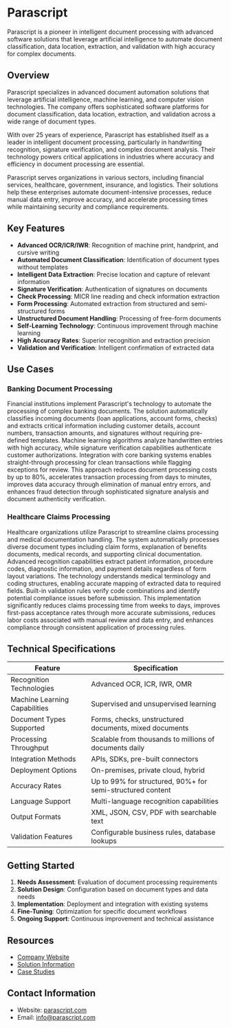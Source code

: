 # Parascript

Parascript is a pioneer in intelligent document processing with advanced software solutions that leverage artificial intelligence to automate document classification, data location, extraction, and validation with high accuracy for complex documents.

## Overview

Parascript specializes in advanced document automation solutions that leverage artificial intelligence, machine learning, and computer vision technologies. The company offers sophisticated software platforms for document classification, data location, extraction, and validation across a wide range of document types.

With over 25 years of experience, Parascript has established itself as a leader in intelligent document processing, particularly in handwriting recognition, signature verification, and complex document analysis. Their technology powers critical applications in industries where accuracy and efficiency in document processing are essential.

Parascript serves organizations in various sectors, including financial services, healthcare, government, insurance, and logistics. Their solutions help these enterprises automate document-intensive processes, reduce manual data entry, improve accuracy, and accelerate processing times while maintaining security and compliance requirements.

## Key Features

- **Advanced OCR/ICR/IWR**: Recognition of machine print, handprint, and cursive writing
- **Automated Document Classification**: Identification of document types without templates
- **Intelligent Data Extraction**: Precise location and capture of relevant information
- **Signature Verification**: Authentication of signatures on documents
- **Check Processing**: MICR line reading and check information extraction
- **Form Processing**: Automated extraction from structured and semi-structured forms
- **Unstructured Document Handling**: Processing of free-form documents
- **Self-Learning Technology**: Continuous improvement through machine learning
- **High Accuracy Rates**: Superior recognition and extraction precision
- **Validation and Verification**: Intelligent confirmation of extracted data

## Use Cases

### Banking Document Processing

Financial institutions implement Parascript's technology to automate the processing of complex banking documents. The solution automatically classifies incoming documents (loan applications, account forms, checks) and extracts critical information including customer details, account numbers, transaction amounts, and signatures without requiring pre-defined templates. Machine learning algorithms analyze handwritten entries with high accuracy, while signature verification capabilities authenticate customer authorizations. Integration with core banking systems enables straight-through processing for clean transactions while flagging exceptions for review. This approach reduces document processing costs by up to 80%, accelerates transaction processing from days to minutes, improves data accuracy through elimination of manual entry errors, and enhances fraud detection through sophisticated signature analysis and document authenticity verification.

### Healthcare Claims Processing

Healthcare organizations utilize Parascript to streamline claims processing and medical documentation handling. The system automatically processes diverse document types including claim forms, explanation of benefits documents, medical records, and supporting clinical documentation. Advanced recognition capabilities extract patient information, procedure codes, diagnostic information, and payment details regardless of form layout variations. The technology understands medical terminology and coding structures, enabling accurate mapping of extracted data to required fields. Built-in validation rules verify code combinations and identify potential compliance issues before submission. This implementation significantly reduces claims processing time from weeks to days, improves first-pass acceptance rates through more accurate submissions, reduces labor costs associated with manual review and data entry, and enhances compliance through consistent application of processing rules.

## Technical Specifications

| Feature | Specification |
|---------|---------------|
| Recognition Technologies | Advanced OCR, ICR, IWR, OMR |
| Machine Learning Capabilities | Supervised and unsupervised learning |
| Document Types Supported | Forms, checks, unstructured documents, mixed documents |
| Processing Throughput | Scalable from thousands to millions of documents daily |
| Integration Methods | APIs, SDKs, pre-built connectors |
| Deployment Options | On-premises, private cloud, hybrid |
| Accuracy Rates | Up to 99% for structured, 90%+ for semi-structured content |
| Language Support | Multi-language recognition capabilities |
| Output Formats | XML, JSON, CSV, PDF with searchable text |
| Validation Features | Configurable business rules, database lookups |

## Getting Started

1. **Needs Assessment**: Evaluation of document processing requirements
2. **Solution Design**: Configuration based on document types and data needs
3. **Implementation**: Deployment and integration with existing systems
4. **Fine-Tuning**: Optimization for specific document workflows
5. **Ongoing Support**: Continuous improvement and technical assistance

## Resources

- [Company Website](https://www.parascript.com/)
- [Solution Information](https://www.parascript.com/formxtra-ai/)
- [Case Studies](https://www.parascript.com/resources/case-studies/)

## Contact Information

- Website: [parascript.com](https://www.parascript.com/)
- Email: info@parascript.com
